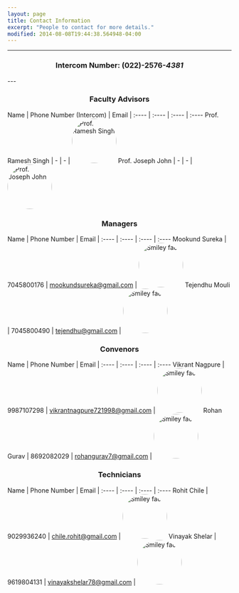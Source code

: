 ```yaml
---
layout: page
title: Contact Information
excerpt: "People to contact for more details."
modified: 2014-08-08T19:44:38.564948-04:00
---
```


---
<center><h3>Intercom Number: (022)-2576-<i>4381</i></h3></center>
---



<center><h3>Faculty Advisors</h3></center>

Name | Phone Number (Intercom) | Email | 
:---- | :---- | :---- | :----
Prof. Ramesh Singh | - | - | <img class="bio" src="" alt="Prof. Ramesh Singh" height="100" width="100">
Prof. Joseph John | - | - | <img class="bio" src="" alt="Prof. Joseph John" height="100" width="100">

<center><h3>Managers</h3></center>

Name | Phone Number | Email | 
:---- | :---- | :---- | :----
Mookund Sureka | 7045800176 | [mookundsureka@gmail.com](mailto:mookundsureka@gmail.com) | <img class="bio" src="{{ site.url }}/images/mookund.jpg" alt="Smiley face" height="100" width="100">
Tejendhu Mouli | 7045800490 | [tejendhu@gmail.com](mailto:tejendhu@gmail.com) | <img class="bio" src="{{ site.url }}/images/tejendhu.png" alt="Smiley face" height="100" width="100">


<center><h3>Convenors</h3></center>

Name | Phone Number | Email | 
:---- | :---- | :---- | :----
Vikrant Nagpure | 9987107298 | [vikrantnagpure721998@gmail.com](mailto:vikrantnagpure721998@gmail.com) | <img class="bio" src="{{ site.url }}/images/vikrant.png" alt="Smiley face" height="100" width="100">
Rohan Gurav | 8692082029 | [rohangurav7@gmail.com](mailto:rohangurav7@gmail.com) | <img class="bio" src="{{ site.url }}/images/rohan.png" alt="Smiley face" height="100" width="100">

<center><h3>Technicians</h3></center>

Name | Phone Number | Email | 
:---- | :---- | :---- | :----
Rohit Chile | 9029936240 | [chile.rohit@gmail.com](mailto:chile.rohit@gmail.com) | <img class="bio" src="{{ site.url }}/images/rohit.jpg" alt="Smiley face" height="100" width="100">
Vinayak Shelar | 9619804131 | [vinayakshelar78@gmail.com](mailto:vinayakshelar78@gmail.com) | <img class="bio" src="{{ site.url }}/images/vinayak.jpg" alt="Smiley face" height="100" width="100">

<style type="text/css">

.bio {
		border-radius: 100px;
	}

</style>

